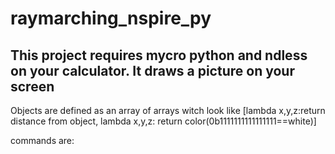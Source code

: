 # raymarching_nspire_py
This project requires mycro python and ndless on your calculator. It draws a picture on your screen
------------------------------
Objects are defined as an array of arrays witch look like [lambda x,y,z:return distance from object, lambda x,y,z: return color(0b1111111111111111==white)]

commands are:
  
